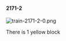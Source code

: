 #### 2171-2
![train-2171-2-0.png](https://github.com/lil-lab/nlvr/raw/master/nlvr/train/images/0/train-2171-2-0.png "train-2171-2-0.png")

There is 1 yellow block